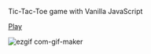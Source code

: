 Tic-Tac-Toe game with Vanilla JavaScript

[Play](https://nostalgic-einstein-6f034a.netlify.app/)

![ezgif com-gif-maker](https://user-images.githubusercontent.com/74892817/121790156-84556580-cbaa-11eb-9777-a1613398852d.gif)

